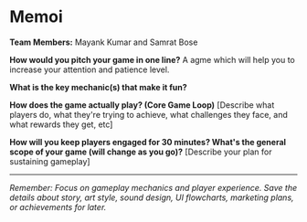 
# Memoi

**Team Members:** Mayank Kumar and Samrat Bose

**How would you pitch your game in one line?**
A agme which will help you to increase your attention and patience level.

**What is the key mechanic(s) that make it fun?**


**How does the game actually play? (Core Game Loop)**
[Describe what players do, what they're trying to achieve, what challenges they face, and what rewards they get, etc]

**How will you keep players engaged for 30 minutes? What's the general scope of your game (will change as you go)?**
[Describe your plan for sustaining gameplay]

---
*Remember: Focus on gameplay mechanics and player experience. Save the details about story, art style, sound design, UI flowcharts, marketing plans, or achievements for later.*
